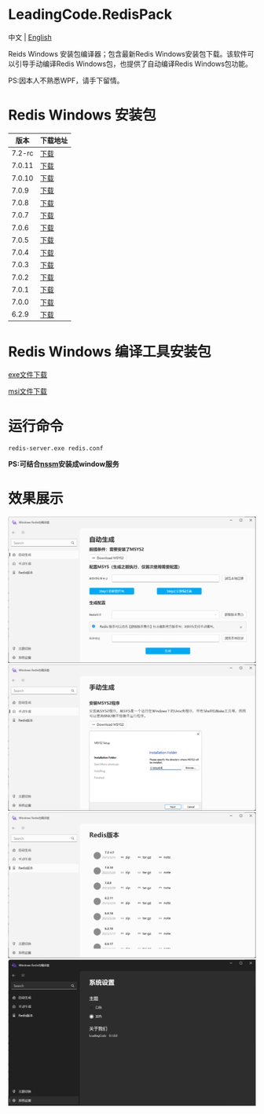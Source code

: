 
# LeadingCode.RedisPack 
<p> 
    中文 |
    <a href="README_EN.md">English</a>
</p>
Reids Windows 安装包编译器；包含最新Redis Windows安装包下载。该软件可以引导手动编译Redis Windows包，也提供了自动编译Redis Windows包功能。

PS:因本人不熟悉WPF，请手下留情。

# Redis Windows 安装包
|版本|下载地址|
|-|-|
|7.2-rc|[下载](/attrs/redis-7.2-rc.7z)|
|7.0.11|[下载](/attrs/redis-7.0.11.7z)|
|7.0.10|[下载](/attrs/redis-7.0.10.7z)|
|7.0.9|[下载](/attrs/redis-7.0.9.7z)|
|7.0.8|[下载](/attrs/redis-7.0.8.7z)|
|7.0.7|[下载](/attrs/redis-7.0.7.7z)|
|7.0.6|[下载](/attrs/redis-7.0.6.7z)|
|7.0.5|[下载](/attrs/redis-7.0.5.7z)|
|7.0.4|[下载](/attrs/redis-7.0.4.7z)|
|7.0.3|[下载](/attrs/redis-7.0.3.7z)|
|7.0.2|[下载](/attrs/redis-7.0.2.7z)|
|7.0.1|[下载](/attrs/redis-7.0.1.7z)|
|7.0.0|[下载](/attrs/redis-7.0.0.7z)|
|6.2.9|[下载](/attrs/redis-6.2.9.7z)|

# Redis Windows 编译工具安装包
[exe文件下载](/attrs/setup.exe)

[msi文件下载](/attrs/LeadingCode.RedisPack.Installer.msi)

# 运行命令
```
redis-server.exe redis.conf
```
<b>PS:可结合[nssm](http://www.nssm.cc/)安装成window服务</b>

# 效果展示
![自动生成](/doc/1.png)
![手动生成](/doc/2.png)
![Redis版本](/doc/3.png)
![系统设置](/doc/5.png)
